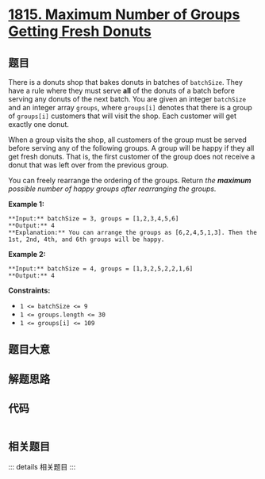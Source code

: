 # [1815. Maximum Number of Groups Getting Fresh Donuts](https://leetcode.com/problems/maximum-number-of-groups-getting-fresh-donuts)

## 题目

There is a donuts shop that bakes donuts in batches of `batchSize`. They have
a rule where they must serve **all** of the donuts of a batch before serving
any donuts of the next batch. You are given an integer `batchSize` and an
integer array `groups`, where `groups[i]` denotes that there is a group of
`groups[i]` customers that will visit the shop. Each customer will get exactly
one donut.

When a group visits the shop, all customers of the group must be served before
serving any of the following groups. A group will be happy if they all get
fresh donuts. That is, the first customer of the group does not receive a
donut that was left over from the previous group.

You can freely rearrange the ordering of the groups. Return _the **maximum**
possible number of happy groups after rearranging the groups._



**Example 1:**

    
    
    **Input:** batchSize = 3, groups = [1,2,3,4,5,6]
    **Output:** 4
    **Explanation:** You can arrange the groups as [6,2,4,5,1,3]. Then the 1st, 2nd, 4th, and 6th groups will be happy.
    

**Example 2:**

    
    
    **Input:** batchSize = 4, groups = [1,3,2,5,2,2,1,6]
    **Output:** 4
    



**Constraints:**

  * `1 <= batchSize <= 9`
  * `1 <= groups.length <= 30`
  * `1 <= groups[i] <= 109`


## 题目大意

## 解题思路

## 代码

```javascript

```

## 相关题目

::: details 相关题目
:::
